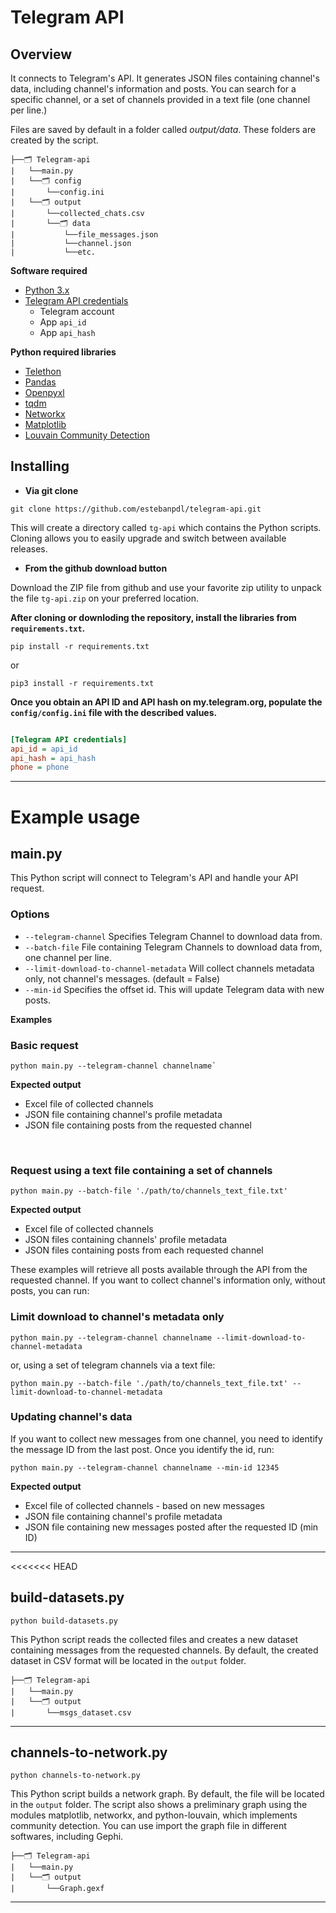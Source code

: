 # Telegram API

## Overview

It connects to Telegram's API. It generates JSON files containing channel's data, including channel's information and posts. You can search for a specific channel, or a set of channels provided in a text file (one channel per line.)

Files are saved by default in a folder called *output/data*. These folders are created by the script.

```
├──🗂 Telegram-api
|   └──main.py
|   └──🗂 config
|   	└──config.ini
|   └──🗂 output
|   	└──collected_chats.csv
|   	└──🗂 data
|   		└──file_messages.json
|   		└──channel.json
|   		└──etc.
```

**Software required**

* [Python 3.x](https://www.python.org/)
* [Telegram API credentials](https://my.telegram.org/auth?to=apps)
	+ Telegram account
	+ App `api_id`
	+ App `api_hash`

**Python required libraries**

* [Telethon](https://docs.telethon.dev/en/stable/)
* [Pandas](https://pandas.pydata.org/)
* [Openpyxl](https://openpyxl.readthedocs.io/en/stable/)
* [tqdm](https://tqdm.github.io/)
* [Networkx](https://networkx.org/)
* [Matplotlib](https://matplotlib.org/)
* [Louvain Community Detection](https://github.com/taynaud/python-louvain)


Installing
----------

- **Via git clone**

```
git clone https://github.com/estebanpdl/telegram-api.git
```

This will create a directory called `tg-api` which contains the Python scripts. Cloning allows you to easily upgrade and switch between available releases.

- **From the github download button**

Download the ZIP file from github and use your favorite zip utility to unpack the file `tg-api.zip` on your preferred location.

**After cloning or downloding the repository, install the libraries from `requirements.txt`.**

```
pip install -r requirements.txt
```

or

```
pip3 install -r requirements.txt
```

**Once you obtain an API ID and API hash on my.telegram.org, populate the `config/config.ini` file with the described values.**

```ini

[Telegram API credentials]
api_id = api_id
api_hash = api_hash
phone = phone
```

---

# Example usage

## main.py

This Python script will connect to Telegram's API and handle your API request.

### Options

* `--telegram-channel` Specifies Telegram Channel to download data from.
* `--batch-file` File containing Telegram Channels to download data from, one channel per line.
* `--limit-download-to-channel-metadata` Will collect channels metadata only, not channel's messages. (default = False)
* `--min-id` Specifies the offset id. This will update Telegram data with new posts.


**Examples**

### Basic request

```
python main.py --telegram-channel channelname`
```

**Expected output**

- Excel file of collected channels
- JSON file containing channel's profile metadata
- JSON file containing posts from the requested channel

<br />

### Request using a text file containing a set of channels

```
python main.py --batch-file './path/to/channels_text_file.txt'
```

**Expected output**

- Excel file of collected channels
- JSON files containing channels' profile metadata
- JSON files containing posts from each requested channel

These examples will retrieve all posts available through the API from the requested channel. If you want to collect channel's information only, without posts, you can run:

### Limit download to channel's metadata only

```
python main.py --telegram-channel channelname --limit-download-to-channel-metadata
```

or, using a set of telegram channels via a text file:

```
python main.py --batch-file './path/to/channels_text_file.txt' --limit-download-to-channel-metadata
```

### Updating channel's data

If you want to collect new messages from one channel, you need to identify the message ID from the last post. Once you identify the id, run:

```
python main.py --telegram-channel channelname --min-id 12345
```

**Expected output**

- Excel file of collected channels - based on new messages
- JSON file containing channel's profile metadata
- JSON file containing new messages posted after the requested ID (min ID)

---
<<<<<<< HEAD

## build-datasets.py

```
python build-datasets.py
```

This Python script reads the collected files and creates a new dataset containing messages from the requested channels. By default, the created dataset in CSV format will be located in the `output` folder.

```
├──🗂 Telegram-api
|   └──main.py
|   └──🗂 output
|   	└──msgs_dataset.csv
```

---

## channels-to-network.py

```
python channels-to-network.py
```

This Python script builds a network graph. By default, the file will be located in the `output` folder. The script also shows a preliminary graph using the modules matplotlib, networkx, and python-louvain, which implements community detection. You can use import the graph file in different softwares, including Gephi.

```
├──🗂 Telegram-api
|   └──main.py
|   └──🗂 output
|   	└──Graph.gexf
```

---
